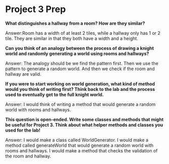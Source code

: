 # Project 3 Prep

**What distinguishes a hallway from a room? How are they similar?**

Answer:Room has a width of at least 2 tiles, while a hallway only has 1 or 2 tile. They are similar in that they both have a width and a height.

**Can you think of an analogy between the process of 
drawing a knight world and randomly generating a world 
using rooms and hallways?**

Answer: The analogy should be we find the pattern first. Then we use the pattern to generate a random world. And then we check if the room and hallway are valid.

**If you were to start working on world generation, what kind of method would you think of writing first? 
Think back to the lab and the process used to eventually 
get to the full knight world.**

Answer: I would think of writing a method that would generate a random world with rooms and hallways.

**This question is open-ended. Write some classes 
and methods that might be useful for Project 3. Think 
about what helper methods and classes you used for the lab!**

Answer: I would make a class called WorldGenerator. I would make a method called generateWorld that would generate a random world with rooms and hallways.
I would make a method that checks the validation of the room and hallway.

